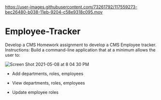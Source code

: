 
https://user-images.githubusercontent.com/73261792/117559273-bec26480-b038-11eb-9204-c58e9318c095.mov

# Employee-Tracker
Develop a CMS
Homework assignment to develop a CMS Employee tracker. 
Instructions:
Build a command-line application that at a minimum allows the user to:

![Screen Shot 2021-05-08 at 8 04 30 PM](https://user-images.githubusercontent.com/73261792/117559264-a3eff000-b038-11eb-8e5a-ab1739efa565.png)


  * Add departments, roles, employees

  * View departments, roles, employees

  * Update employee roles
